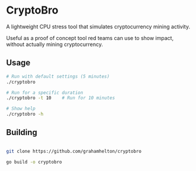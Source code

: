 # CryptoBro

A lightweight CPU stress tool that simulates cryptocurrency mining activity. 

Useful as a proof of concept tool red teams can use to show impact, without actually mining cryptocurrency.

## Usage

```bash
# Run with default settings (5 minutes)
./cryptobro

# Run for a specific duration
./cryptobro -t 10    # Run for 10 minutes

# Show help
./cryptobro -h
```

## Building

```bash

git clone https://github.com/grahamhelton/cryptobro

go build -o cryptobro
```
